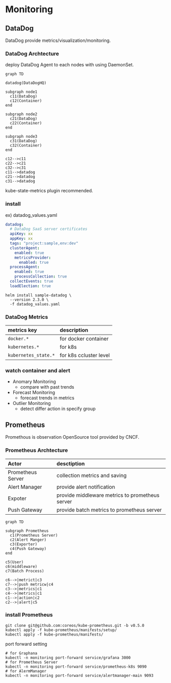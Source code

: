 # Monitoring

## DataDog

DataDog provide metrics/visualization/monitoring.

### DataDog Archtecture

deploy DataDog Agent to each nodes with using DaemonSet.

```mermaid
graph TD

datadog(DataDogHQ)

subgraph node1
  c11(DataDog)
  c12(Container)
end

subgraph node2
  c21(DataDog)
  c22(Container)
end

subgraph node3
  c31(DataDog)
  c32(Container)
end

c12-->c11
c22-->c21
c32-->c31
c11-->datadog
c21-->datadog
c31-->datadog
```

kube-state-metrics plugin recommended.

### install

ex) datadog_values.yaml

```yaml
datadog:
  # DataDog SaaS server certificates
  apiKey: xx
  appKey: xx
  tags: "project:sample,env:dev"
  clusterAgent:
    enabled: true
    metricsProvider:
      enabled: true
  processAgent:
    enabled: true
    processCollection: true
  collectEvents: true
  loadElection: true
```

```shell
helm install sample-datadog \
  --version 2.3.0 \
  -f datadog_values.yaml
```

### DataDog Metrics

| metrics key | description |
| :----- | :----- |
| `docker.*` | for docker container |
| `kubernetes.*` | for k8s |
| `kubernetes_state.*` | for k8s ccluster level |

### watch container and alert

+ Anomary Monitoring
  + compare with past trends
+ Forecast Monitoring
  + forecast trends in metrics
+ Outlier Monitoring
  + detect differ action in specify group

## Prometheus

Promethous is observation OpenSource tool provided by CNCF.

### Prometheus Archtecture

| Actor | desctiption |
| :----- | :----- |
| Prometheus Server | collection metrics and saving |
| Alert Manager | provide alert notification |
| Expoter | provide middleware metrics to prometheus server |
| Push Gateway | provide batch metrics to prometheus server |

```mermaid
graph TD

subgraph Prometheus
  c1(Prometheus Server)
  c2(Alert Manger)
  c3(Exporter)
  c4(Push Gateway)
end

c5(User)
c6(middleware)
c7(Batch Process)

c6-->|metrict|c3
c7-->|push metricw|c4
c3-->|metrics|c1
c4-->|metrics|c1
c1-->|action|c2
c2-->|alert|c5
```

### install Prometheus

```shell
git clone git@github.com:coreos/kube-prometheus.git -b v0.5.0
kubectl apply -f kube-prometheus/manifests/setup/
kubectl apply -f kube-prometheus/manifests/
```

port forward setting

```shell
# for Graphana
kubectl -n monitoring port-forward service/grafana 3000
# for Prometheus Server
kubectl -n monitoring port-forward service/prometheus-k8s 9090
# for AlermManager
kubectl -n monitoring port-forward service/alertmanager-main 9093
```
